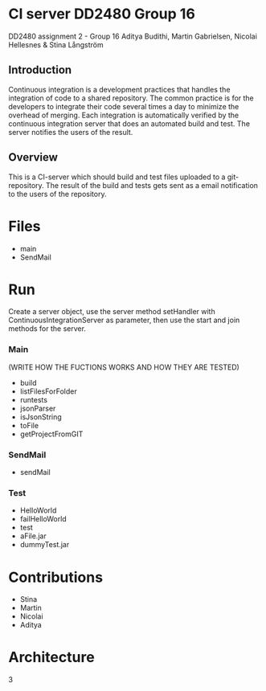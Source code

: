 # CI server DD2480 Group 16

DD2480 assignment 2 - Group 16 Aditya Budithi, Martin Gabrielsen, Nicolai Hellesnes & Stina Långström

## Introduction

Continuous integration is a development practices that handles the integration of code to a shared repository. The common practice is for the developers to integrate their code several times a day to minimize the overhead of merging. Each integration is automatically verified by the continuous integration server that does an automated build and test. The server notifies the users of the result.

## Overview

This is a CI-server which should build and test files uploaded to a git-repository. The result of the build and tests gets sent as a email notification to the users of the repository.

# Files

 - main
 - SendMail

# Run

Create a server object, use the server method setHandler with ContinuousIntegrationServer as parameter, then use the start and join methods for the server.

### Main

(WRITE HOW THE FUCTIONS WORKS AND HOW THEY ARE TESTED)
- build
- listFilesForFolder
- runtests
- jsonParser
- isJsonString
- toFile
- getProjectFromGIT

### SendMail

- sendMail

### Test

- HelloWorld
- failHelloWorld
- test
- aFile.jar
- dummyTest.jar

# Contributions

 - Stina
 - Martin 
 - Nicolai
 - Aditya

# Architecture
3
